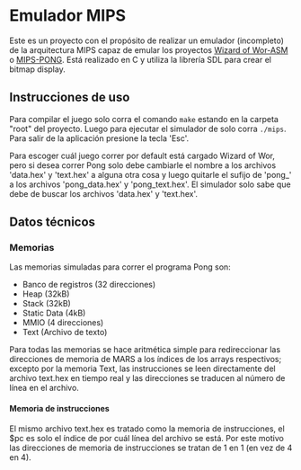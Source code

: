 # Emulador MIPS
Este es un proyecto con el propósito de realizar un emulador (incompleto) de la arquitectura MIPS capaz de emular los proyectos [Wizard of Wor-ASM](https://github.com/zkwinkle/Wizard-of-Wor-ASM) o [MIPS-PONG](https://github.com/AndrewHamm/MIPS-Pong). Está realizado en C y utiliza la librería SDL para crear el bitmap display.

## Instrucciones de uso
Para compilar el juego solo corra el comando `make` estando en la carpeta "root" del proyecto. Luego para ejecutar el simulador de solo corra `./mips`. Para salir de la aplicación presione la tecla 'Esc'.

Para escoger cuál juego correr por default está cargado Wizard of Wor, pero si desea correr Pong solo debe cambiarle el nombre a los archivos 'data.hex' y 'text.hex' a alguna otra cosa y luego quitarle el sufijo de 'pong_' a los archivos 'pong_data.hex' y 'pong_text.hex'.
El simulador solo sabe que debe de buscar los archivos 'data.hex' y 'text.hex'.

## Datos técnicos

### Memorias

Las memorias simuladas para correr el programa Pong son:

- Banco de registros (32 direcciones)
- Heap (32kB)
- Stack (32kB)
- Static Data (4kB)
- MMIO (4 direcciones)
- Text (Archivo de texto)

Para todas las memorias se hace aritmética simple para redireccionar las direcciones de memoria de MARS a los índices de los arrays respectivos; excepto por la memoria Text, las instrucciones se leen directamente del archivo text.hex en tiempo real y las direcciones se traducen al número de línea en el archivo.

#### Memoria de instrucciones
El mismo archivo text.hex es tratado como la memoria de instrucciones, el $pc es solo el índice de por cuál línea del archivo se está. Por este motivo las direcciones de memoria de instrucciones se tratan de 1 en 1 (en vez de 4 en 4).
